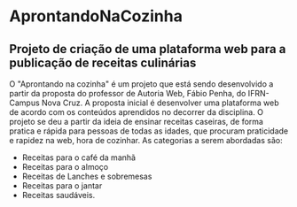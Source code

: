# AprontandoNaCozinha
## Projeto de criação de uma plataforma web para a publicação de receitas culinárias
O "Aprontando na cozinha" é um projeto que está sendo desenvolvido a partir da proposta do professor de Autoria Web, Fábio Penha, do IFRN-Campus Nova Cruz. A proposta inicial é desenvolver uma plataforma web de acordo com os conteúdos aprendidos no decorrer da disciplina. O projeto se deu a partir da ideia de ensinar receitas caseiras, de forma pratica e rápida para pessoas de todas as idades, que procuram praticidade e rapidez na web, hora de cozinhar.
As categorias a serem abordadas são:

- Receitas para o café da manhã
- Receitas para o almoço
- Receitas de Lanches e sobremesas
- Receitas para o jantar
- Receitas saudáveis.
